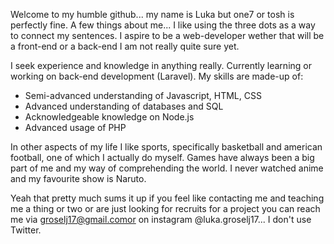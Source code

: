 Welcome to my humble github... my name is Luka but one7 or tosh is perfectly fine. A few things about me... I like using the three dots as a way to
connect my sentences. I aspire to be a web-developer wether that will be a front-end or a back-end I am not really quite sure yet.

I seek experience and knowledge in anything really. Currently learning or working on back-end development (Laravel).
My skills are made-up of:
  - Semi-advanced understanding of Javascript, HTML, CSS
  - Advanced understanding of databases and SQL
  - Acknowledgeable knowledge on Node.js
  - Advanced usage of PHP
  
In other aspects of my life I like sports, specifically basketball and american football, one of which I actually do myself. Games have always been a
big part of me and my way of comprehending the world. I never watched anime and my favourite show is Naruto.

Yeah that pretty much sums it up if you feel like contacting me and teaching me a thing or two or are just looking for recruits for a project you can reach me
via groselj17@gmail.comor on instagram @luka.groselj17... I don't use Twitter.
